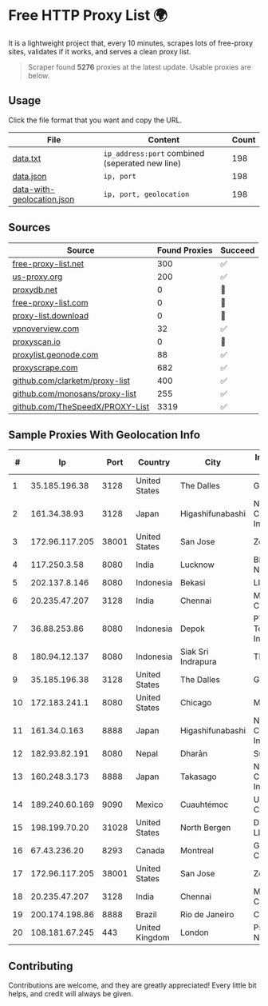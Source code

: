 
# Free HTTP Proxy List 🌍

It is a lightweight project that, every 10 minutes, scrapes lots of free-proxy sites, validates if it works, and serves a clean proxy list.


> Scraper found **5276** proxies at the latest update. Usable proxies are below.

## Usage

Click the file format that you want and copy the URL.


|File|Content|Count|
|----|-------|-----|
|[data.txt](https://raw.githubusercontent.com/themiralay/Proxy-List-World/master/data.txt)|`ip_address:port` combined (seperated new line)|198|
|[data.json](https://raw.githubusercontent.com/themiralay/Proxy-List-World/master/data.json)|`ip, port`|198|
|[data-with-geolocation.json](https://raw.githubusercontent.com/themiralay/Proxy-List-World/master/data-with-geolocation.json)|`ip, port, geolocation`|198|

## Sources

|Source|Found Proxies|Succeed|
|------|-------------|-------|
|[free-proxy-list.net](https://free-proxy-list.net)|300|✅|
|[us-proxy.org](https://www.us-proxy.org)|200|✅|
|[proxydb.net](http://proxydb.net)|0|🚫|
|[free-proxy-list.com](https://free-proxy-list.com/?page=&port=&type%5B%5D=http&type%5B%5D=https&up_time=0&search=Search)|0|🚫|
|[proxy-list.download](https://www.proxy-list.download/HTTP)|0|🚫|
|[vpnoverview.com](https://vpnoverview.com/privacy/anonymous-browsing/free-proxy-servers)|32|✅|
|[proxyscan.io](https://www.proxyscan.io)|0|🚫|
|[proxylist.geonode.com](https://proxylist.geonode.com/api/proxy-list?limit=300&page=1&sort_by=lastChecked&sort_type=desc&protocols=http,https)|88|✅|
|[proxyscrape.com](https://api.proxyscrape.com/v2/?request=displayproxies&protocol=http&timeout=10000&country=all&ssl=all&anonymity=all)|682|✅|
|[github.com/clarketm/proxy-list](https://raw.githubusercontent.com/clarketm/proxy-list/master/proxy-list-raw.txt)|400|✅|
|[github.com/monosans/proxy-list](https://raw.githubusercontent.com/monosans/proxy-list/main/proxies/http.txt)|255|✅|
|[github.com/TheSpeedX/PROXY-List](https://raw.githubusercontent.com/TheSpeedX/PROXY-List/master/http.txt)|3319|✅|


## Sample Proxies With Geolocation Info

|#|Ip|Port|Country|City|Internet Service Provider|
|-|--|----|-------|----|-------------------------|
|1|35.185.196.38|3128|United States|The Dalles|Google LLC|
|2|161.34.38.93|3128|Japan|Higashifunabashi|NTT PC Communications, Inc.|
|3|172.96.117.205|38001|United States|San Jose|Zenlayer Inc|
|4|117.250.3.58|8080|India|Lucknow|Bharat Sanchar Nigam Ltd|
|5|202.137.8.146|8080|Indonesia|Bekasi|LINKNET|
|6|20.235.47.207|3128|India|Chennai|Microsoft Corporation|
|7|36.88.253.86|8080|Indonesia|Depok|PT. Telekomunikasi Indonesia|
|8|180.94.12.137|8080|Indonesia|Siak Sri Indrapura|TBKNET|
|9|35.185.196.38|3128|United States|The Dalles|Google LLC|
|10|172.183.241.1|8080|United States|Chicago|Microsoft|
|11|161.34.0.163|8888|Japan|Higashifunabashi|NTT PC Communications, Inc.|
|12|182.93.82.191|8080|Nepal|Dharān|Subisu Cablenet|
|13|160.248.3.173|8888|Japan|Takasago|NTT PC Communications, Inc.|
|14|189.240.60.169|9090|Mexico|Cuauhtémoc|Uninet S.A. de C.V.|
|15|198.199.70.20|31028|United States|North Bergen|DigitalOcean, LLC|
|16|67.43.236.20|8293|Canada|Montreal|GloboTech Communications|
|17|172.96.117.205|38001|United States|San Jose|Zenlayer Inc|
|18|20.235.47.207|3128|India|Chennai|Microsoft Corporation|
|19|200.174.198.86|8888|Brazil|Rio de Janeiro|Claro S.A|
|20|108.181.67.245|443|United Kingdom|London|Psychz Networks|



## Contributing

Contributions are welcome, and they are greatly appreciated! Every
little bit helps, and credit will always be given.

